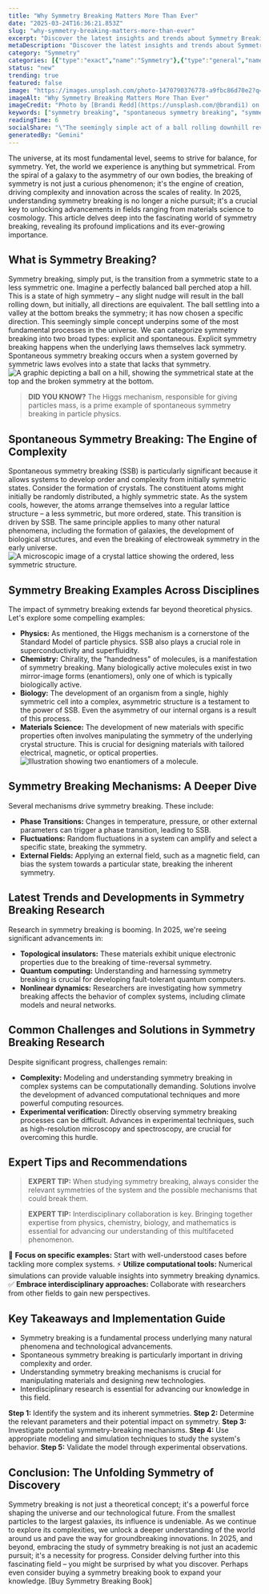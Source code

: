 ```yaml
---
title: "Why Symmetry Breaking Matters More Than Ever"
date: "2025-03-24T16:36:21.853Z"
slug: "why-symmetry-breaking-matters-more-than-ever"
excerpt: "Discover the latest insights and trends about Symmetry Breaking. This comprehensive guide covers everything you need to know about Symmetry Breaking in 2025."
metaDescription: "Discover the latest insights and trends about Symmetry Breaking. This comprehensive guide covers everything you need to know about Symmetry Breaking in 202..."
category: "Symmetry"
categories: [{"type":"exact","name":"Symmetry"},{"type":"general","name":"Physics"},{"type":"medium","name":"Particle Physics"},{"type":"specific","name":"Higgs Boson"},{"type":"niche","name":"Spontaneous Symmetry Breaking"}]
status: "new"
trending: true
featured: false
image: "https://images.unsplash.com/photo-1470790376778-a9fbc86d70e2?q=85&w=1200&fit=max&fm=webp&auto=compress"
imageAlt: "Why Symmetry Breaking Matters More Than Ever"
imageCredit: "Photo by [Brandi Redd](https://unsplash.com/@brandi1) on Unsplash"
keywords: ["symmetry breaking", "spontaneous symmetry breaking", "symmetry breaking examples", "symmetry breaking in physics", "symmetry breaking in nature", "what is symmetry breaking", "symmetry breaking applications", "symmetry breaking in chemistry", "symmetry breaking mechanisms", "buy symmetry breaking book"]
readingTime: 6
socialShare: "\"The seemingly simple act of a ball rolling downhill reveals the profound power of symmetry breaking – a principle that governs everything from the formation of galaxies to the development of life itself.\""
generatedBy: "Gemini"
---
```




The universe, at its most fundamental level, seems to strive for balance, for symmetry. Yet, the world we experience is anything but symmetrical.  From the spiral of a galaxy to the asymmetry of our own bodies, the breaking of symmetry is not just a curious phenomenon; it's the engine of creation, driving complexity and innovation across the scales of reality. In 2025, understanding symmetry breaking is no longer a niche pursuit; it's a crucial key to unlocking advancements in fields ranging from materials science to cosmology. This article delves deep into the fascinating world of symmetry breaking, revealing its profound implications and its ever-growing importance.

## What is Symmetry Breaking?

Symmetry breaking, simply put, is the transition from a symmetric state to a less symmetric one.  Imagine a perfectly balanced ball perched atop a hill. This is a state of high symmetry – any slight nudge will result in the ball rolling down, but initially, all directions are equivalent. The ball settling into a valley at the bottom breaks the symmetry; it has now chosen a specific direction. This seemingly simple concept underpins some of the most fundamental processes in the universe.  We can categorize symmetry breaking into two broad types: explicit and spontaneous. Explicit symmetry breaking happens when the underlying laws themselves lack symmetry. Spontaneous symmetry breaking occurs when a system governed by symmetric laws evolves into a state that lacks that symmetry.  ![A graphic depicting a ball on a hill, showing the symmetrical state at the top and the broken symmetry at the bottom.](https://images.unsplash.com/photo-1451187580459-43490279c0fa?q=85&w=1200&fit=max&fm=webp&auto=compress)

> **DID YOU KNOW?** The Higgs mechanism, responsible for giving particles mass, is a prime example of spontaneous symmetry breaking in particle physics.

## Spontaneous Symmetry Breaking: The Engine of Complexity

Spontaneous symmetry breaking (SSB) is particularly significant because it allows systems to develop order and complexity from initially symmetric states.  Consider the formation of crystals.  The constituent atoms might initially be randomly distributed, a highly symmetric state. As the system cools, however, the atoms arrange themselves into a regular lattice structure – a less symmetric, but more ordered, state. This transition is driven by SSB.  The same principle applies to many other natural phenomena, including the formation of galaxies, the development of biological structures, and even the breaking of electroweak symmetry in the early universe. ![A microscopic image of a crystal lattice showing the ordered, less symmetric structure.](https://images.unsplash.com/photo-1484417894907-623942c8ee29?q=85&w=1200&fit=max&fm=webp&auto=compress)

## Symmetry Breaking Examples Across Disciplines

The impact of symmetry breaking extends far beyond theoretical physics. Let's explore some compelling examples:

* **Physics:**  As mentioned, the Higgs mechanism is a cornerstone of the Standard Model of particle physics.  SSB also plays a crucial role in superconductivity and superfluidity.
* **Chemistry:** Chirality, the "handedness" of molecules, is a manifestation of symmetry breaking.  Many biologically active molecules exist in two mirror-image forms (enantiomers), only one of which is typically biologically active.
* **Biology:** The development of an organism from a single, highly symmetric cell into a complex, asymmetric structure is a testament to the power of SSB.  Even the asymmetry of our internal organs is a result of this process.
* **Materials Science:** The development of new materials with specific properties often involves manipulating the symmetry of the underlying crystal structure. This is crucial for designing materials with tailored electrical, magnetic, or optical properties. ![Illustration showing two enantiomers of a molecule.](https://images.unsplash.com/photo-1517976487492-5750f3195933?q=85&w=1200&fit=max&fm=webp&auto=compress)

## Symmetry Breaking Mechanisms: A Deeper Dive

Several mechanisms drive symmetry breaking.  These include:

* **Phase Transitions:**  Changes in temperature, pressure, or other external parameters can trigger a phase transition, leading to SSB.
* **Fluctuations:**  Random fluctuations in a system can amplify and select a specific state, breaking the symmetry.
* **External Fields:**  Applying an external field, such as a magnetic field, can bias the system towards a particular state, breaking the inherent symmetry.  

## Latest Trends and Developments in Symmetry Breaking Research

Research in symmetry breaking is booming.  In 2025, we're seeing significant advancements in:

* **Topological insulators:** These materials exhibit unique electronic properties due to the breaking of time-reversal symmetry.
* **Quantum computing:**  Understanding and harnessing symmetry breaking is crucial for developing fault-tolerant quantum computers.
* **Nonlinear dynamics:**  Researchers are investigating how symmetry breaking affects the behavior of complex systems, including climate models and neural networks.

## Common Challenges and Solutions in Symmetry Breaking Research

Despite significant progress, challenges remain:

* **Complexity:**  Modeling and understanding symmetry breaking in complex systems can be computationally demanding.  Solutions involve the development of advanced computational techniques and more powerful computing resources.
* **Experimental verification:**  Directly observing symmetry breaking processes can be difficult.  Advances in experimental techniques, such as high-resolution microscopy and spectroscopy, are crucial for overcoming this hurdle.

## Expert Tips and Recommendations

> **EXPERT TIP:**  When studying symmetry breaking, always consider the relevant symmetries of the system and the possible mechanisms that could break them.

> **EXPERT TIP:** Interdisciplinary collaboration is key.  Bringing together expertise from physics, chemistry, biology, and mathematics is essential for advancing our understanding of this multifaceted phenomenon.

🔑 **Focus on specific examples:**  Start with well-understood cases before tackling more complex systems.
⚡ **Utilize computational tools:**  Numerical simulations can provide valuable insights into symmetry breaking dynamics.
✅ **Embrace interdisciplinary approaches:**  Collaborate with researchers from other fields to gain new perspectives.

## Key Takeaways and Implementation Guide

* Symmetry breaking is a fundamental process underlying many natural phenomena and technological advancements.
* Spontaneous symmetry breaking is particularly important in driving complexity and order.
* Understanding symmetry breaking mechanisms is crucial for manipulating materials and designing new technologies.
* Interdisciplinary research is essential for advancing our knowledge in this field.

**Step 1:** Identify the system and its inherent symmetries.
**Step 2:** Determine the relevant parameters and their potential impact on symmetry.
**Step 3:** Investigate potential symmetry-breaking mechanisms.
**Step 4:** Use appropriate modeling and simulation techniques to study the system's behavior.
**Step 5:** Validate the model through experimental observations.

## Conclusion:  The Unfolding Symmetry of Discovery

Symmetry breaking is not just a theoretical concept; it's a powerful force shaping the universe and our technological future.  From the smallest particles to the largest galaxies, its influence is undeniable.  As we continue to explore its complexities, we unlock a deeper understanding of the world around us and pave the way for groundbreaking innovations.  In 2025, and beyond, embracing the study of symmetry breaking is not just an academic pursuit; it's a necessity for progress.  Consider delving further into this fascinating field – you might be surprised by what you discover.  Perhaps even consider buying a symmetry breaking book to expand your knowledge. [Buy Symmetry Breaking Book]

